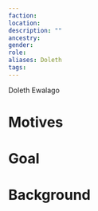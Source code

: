 ```yaml
---
faction:
location:
description: ""
ancestry:
gender:
role:
aliases: Doleth
tags:
---
```

Doleth Ewalago
# Motives



# Goal



# Background


